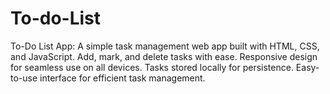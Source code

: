 # To-do-List
To-Do List App: A simple task management web app built with HTML, CSS, and JavaScript. Add, mark, and delete tasks with ease. Responsive design for seamless use on all devices. Tasks stored locally for persistence. Easy-to-use interface for efficient task management.
